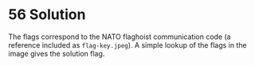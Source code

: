 # 56 Solution
The flags correspond to the NATO flaghoist communication code (a reference included as `flag-key.jpeg`). A simple lookup of the flags in the image gives the solution flag.